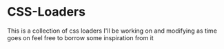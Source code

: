 # CSS-Loaders
This is a collection of css loaders I'll be working on and modifying as time goes on feel free to borrow some inspiration from it

